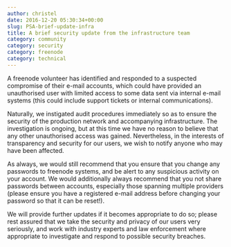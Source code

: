 ```yaml
---
author: christel
date: 2016-12-20 05:30:34+00:00
slug: PSA-brief-update-infra
title: A brief security update from the infrastructure team
category: community
category: security
category: freenode
category: technical
---
```


A freenode volunteer has identified and responded to a suspected compromise of their e-mail accounts, which could have provided 
an unauthorised user with limited access to some data sent via internal e-mail systems (this could include support tickets or 
internal communications).

Naturally, we instigated audit procedures immediately so as to ensure the security of the production network and accompanying 
infrastructure. The investigation is ongoing, but at this time we have no reason to believe that any other unauthorised access 
was gained. Nevertheless, in the interests of transparency and security for our users, we wish to notify anyone who may have 
been affected.

As always, we would still recommend that you ensure that you change any passwords to freenode systems, and be alert to any 
suspicious activity on your account. We would additionally always recommend that you not share passwords between accounts, 
especially those spanning multiple providers (please ensure you have a registered e-mail address before changing your password 
so that it can be reset!).

We will provide further updates if it becomes appropriate to do so; please rest assured that we take the security and privacy 
of our users very seriously, and work with industry experts and law enforcement where appropriate to investigate and respond 
to possible security breaches.
